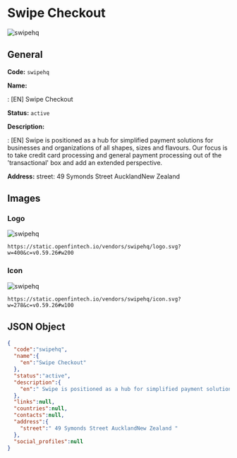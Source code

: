 
# Swipe Checkout 
![swipehq](https://static.openfintech.io/vendors/swipehq/logo.svg?w=400&c=v0.59.26#w200)  

## General 
 
**Code:** `swipehq` 
 
**Name:** 
 
:	[EN] Swipe Checkout 
 
**Status:** `active` 
 
**Description:** 
 
: [EN]  Swipe is positioned as a hub for simplified payment solutions for businesses and organizations of all shapes, sizes and flavours. Our focus is to take credit card processing and general payment processing out of the 'transactional' box and add an extended perspective.  
 
**Address:** 
street:  49 Symonds Street AucklandNew Zealand  

## Images 

### Logo 
 
![swipehq](https://static.openfintech.io/vendors/swipehq/logo.svg?w=400&c=v0.59.26#w200)  

```
https://static.openfintech.io/vendors/swipehq/logo.svg?w=400&c=v0.59.26#w200
```  

### Icon 
 
![swipehq](https://static.openfintech.io/vendors/swipehq/icon.svg?w=278&c=v0.59.26#w100)  

```
https://static.openfintech.io/vendors/swipehq/icon.svg?w=278&c=v0.59.26#w100
```  

## JSON Object 

```json
{
  "code":"swipehq",
  "name":{
    "en":"Swipe Checkout"
  },
  "status":"active",
  "description":{
    "en":" Swipe is positioned as a hub for simplified payment solutions for businesses and organizations of all shapes, sizes and flavours. Our focus is to take credit card processing and general payment processing out of the 'transactional' box and add an extended perspective. "
  },
  "links":null,
  "countries":null,
  "contacts":null,
  "address":{
    "street":" 49 Symonds Street AucklandNew Zealand "
  },
  "social_profiles":null
}
```  
